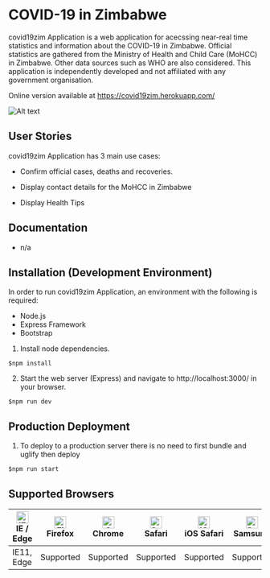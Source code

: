 # COVID-19 in Zimbabwe
covid19zim Application is a web application for acecssing near-real time statistics and information about the COVID-19 in Zimbabwe.
Official statistics are gathered from the Ministry of Health and Child Care (MoHCC) in Zimbabwe. Other data sources such as WHO are also 
considered. This application is independently developed and not affiliated with any government organisation.

Online version available at https://covid19zim.herokuapp.com/

![Alt text](./public/images/tsr.png?raw=true "covid19zim Application")

## User Stories
covid19zim Application has 3 main use cases:

- Confirm official cases, deaths and recoveries.

- Display contact details for the MoHCC in Zimbabwe

- Display Health Tips

## Documentation
- n/a



## Installation (Development Environment)
In order to run covid19zim Application, an environment with the following is required:

- Node.js
- Express Framework
- Bootstrap

1. Install node dependencies.
```
$npm install
```
   
2. Start the web server (Express) and navigate to http://localhost:3000/ in your browser.
```
$npm run dev
```


## Production Deployment
1. To deploy to a production server there is no need to first bundle and uglify then deploy
```
$npm run start
```

## Supported Browsers

| [<img src="https://raw.githubusercontent.com/alrra/browser-logos/master/src/edge/edge_48x48.png" alt="IE / Edge" width="24px" height="24px" />](http://godban.github.io/browsers-support-badges/)</br>IE / Edge | [<img src="https://raw.githubusercontent.com/alrra/browser-logos/master/src/firefox/firefox_48x48.png" alt="Firefox" width="24px" height="24px" />](http://godban.github.io/browsers-support-badges/)</br>Firefox | [<img src="https://raw.githubusercontent.com/alrra/browser-logos/master/src/chrome/chrome_48x48.png" alt="Chrome" width="24px" height="24px" />](http://godban.github.io/browsers-support-badges/)</br>Chrome | [<img src="https://raw.githubusercontent.com/alrra/browser-logos/master/src/safari/safari_48x48.png" alt="Safari" width="24px" height="24px" />](http://godban.github.io/browsers-support-badges/)</br>Safari | [<img src="https://raw.githubusercontent.com/alrra/browser-logos/master/src/safari-ios/safari-ios_48x48.png" alt="iOS Safari" width="24px" height="24px" />](http://godban.github.io/browsers-support-badges/)</br>iOS Safari | [<img src="https://raw.githubusercontent.com/alrra/browser-logos/master/src/samsung-internet/samsung-internet_48x48.png" alt="Samsung" width="24px" height="24px" />](http://godban.github.io/browsers-support-badges/)</br>Samsung | [<img src="https://raw.githubusercontent.com/alrra/browser-logos/master/src/opera/opera_48x48.png" alt="Opera" width="24px" height="24px" />](http://godban.github.io/browsers-support-badges/)</br>Opera |
| --------- | --------- | --------- | --------- | --------- | --------- | --------- |
| IE11, Edge| Supported| Supported| Supported| Supported| Supported| Supported
